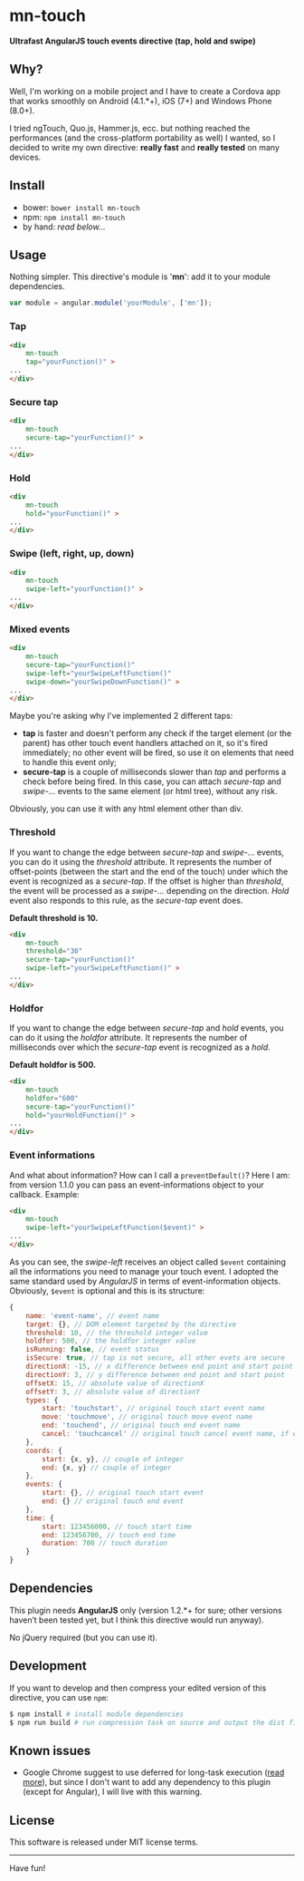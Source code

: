 # mn-touch
**Ultrafast AngularJS touch events directive (tap, hold and swipe)**

## Why?
Well, I'm working on a mobile project and I have to create a Cordova app that works smoothly on Android (4.1.*+), iOS (7+) and Windows Phone (8.0+).

I tried ngTouch, Quo.js, Hammer.js, ecc. but nothing reached the performances (and the cross-platform portability as well) I wanted, so I decided to write my own directive: **really fast** and **really tested** on many devices.

## Install
- bower: `bower install mn-touch`
- npm: `npm install mn-touch`
- by hand: *read below...*

## Usage
Nothing simpler.
This directive's module is '**mn**': add it to your module dependencies.
	
``` js
var module = angular.module('yourModule', ['mn']);
```

### Tap
``` html
<div 
	mn-touch 
	tap="yourFunction()" >
...
</div>
```

### Secure tap
``` html
<div 
	mn-touch 
	secure-tap="yourFunction()" >
...
</div>
```

### Hold
``` html
<div 
	mn-touch 
	hold="yourFunction()" >
...
</div>
```

### Swipe (left, right, up, down)
``` html
<div 
	mn-touch 
	swipe-left="yourFunction()" >
...
</div>
```

### Mixed events
``` html
<div 
	mn-touch 
	secure-tap="yourFunction()" 
	swipe-left="yourSwipeLeftFunction()" 
	swipe-down="yourSwipeDownFunction()" >
...
</div>
```

Maybe you're asking why I've implemented 2 different taps:
- **tap** is faster and doesn't perform any check if the target element (or the parent) has other touch event handlers attached on it, so it's fired immediately; no other event will be fired, so use it on elements that need to handle this event only;
- **secure-tap** is a couple of milliseconds slower than *tap* and performs a check before being fired. In this case, you can attach *secure-tap* and *swipe-...* events to the same element (or html tree), without any risk.

Obviously, you can use it with any html element other than div.

### Threshold
If you want to change the edge between *secure-tap* and *swipe-…* events, you can do it using the *threshold* attribute. It represents the number of offset-points (between the start and the end of the touch) under which the event is recognized as a *secure-tap*. If the offset is higher than *threshold*, the event will be processed as a *swipe-…* depending on the direction.
*Hold* event also responds to this rule, as the *secure-tap* event does.

**Default threshold is 10.**
	
``` html
<div 
	mn-touch 
	threshold="30"
	secure-tap="yourFunction()" 
	swipe-left="yourSwipeLeftFunction()" >
...
</div>
```
	
### Holdfor
If you want to change the edge between *secure-tap* and *hold* events, you can do it using the *holdfor* attribute. It represents the number of milliseconds over which the *secure-tap* event is recognized as a *hold*.

**Default holdfor is 500.**
``` html
<div 
	mn-touch 
	holdfor="600"
	secure-tap="yourFunction()" 
	hold="yourHoldFunction()" >
...
</div>
```

### Event informations
And what about information? How can I call a `preventDefault()`? Here I am: from version 1.1.0 you can pass an event-informations object to your callback. Example:

``` html
<div 
	mn-touch 
	swipe-left="yourSwipeLeftFunction($event)" >
...
</div>
```

As you can see, the *swipe-left* receives an object called `$event` containing all the informations you need to manage your touch event. I adopted the same standard used by *AngularJS* in terms of event-information objects.
Obviously, `$event` is optional and this is its structure:

``` js
{
	name: 'event-name', // event name
	target: {}, // DOM element targeted by the directive
	threshold: 10, // the threshold integer value
	holdfor: 500, // the holdfor integer value
	isRunning: false, // event status
	isSecure: true, // tap is not secure, all other evets are secure
	directionX: -15, // x difference between end point and start point
	directionY: 3, // y difference between end point and start point
	offsetX: 15, // absolute value of directionX
	offsetY: 3, // absolute value of directionY
	types: {
		start: 'touchstart', // original touch start event name
		move: 'touchmove', // original touch move event name
		end: 'touchend', // original touch end event name
		cancel: 'touchcancel' // original touch cancel event name, if exists
	},
	coords: {
		start: {x, y}, // couple of integer
		end: {x, y} // couple of integer
	},
	events: {
		start: {}, // original touch start event
		end: {} // original touch end event
	},
	time: {
		start: 123456000, // touch start time
		end: 123456700, // touch end time
		duration: 700 // touch duration
	}
}
```

## Dependencies
This plugin needs **AngularJS** only (version 1.2.*+ for sure; other versions haven’t been tested yet, but I think this directive would run anyway).

No jQuery required (but you can use it).

## Development
If you want to develop and then compress your edited version of this directive, you can use `npm`: 

``` bash
$ npm install # install module dependencies
$ npm run build # run compression task on source and output the dist files
```

## Known issues
- Google Chrome suggest to use deferred for long-task execution ([read more](https://bugs.chromium.org/p/chromium/issues/detail?id=574343)), but since I don't want to add any dependency to this plugin (except for Angular), I will live with this warning.

## License
This software is released under MIT license terms.

---

Have fun!

